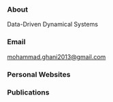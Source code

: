 ### About
Data-Driven Dynamical Systems
### Email
mohammad.ghani2013@gmail.com
### Personal Websites
### Publications
